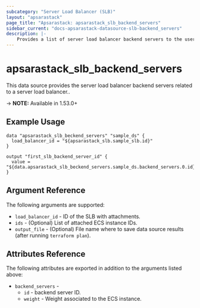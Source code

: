 ```yaml
---
subcategory: "Server Load Balancer (SLB)"
layout: "apsarastack"
page_title: "Apsarastack: apsarastack_slb_backend_servers"
sidebar_current: "docs-apsarastack-datasource-slb-backend_servers"
description: |-
    Provides a list of server load balancer backend servers to the user.
---
```


# apsarastack\_slb_backend_servers

This data source provides the server load balancer backend servers related to a server load balancer..

-> **NOTE:** Available in 1.53.0+

## Example Usage

```
data "apsarastack_slb_beckend_servers" "sample_ds" {
  load_balancer_id = "${apsarastack_slb.sample_slb.id}"
}

output "first_slb_backend_server_id" {
  value = "${data.apsarastack_slb_beckend_servers.sample_ds.backend_servers.0.id}"
}
```

## Argument Reference

The following arguments are supported:

* `load_balancer_id` - ID of the SLB with attachments.
* `ids` - (Optional) List of attached ECS instance IDs.
* `output_file` - (Optional) File name where to save data source results (after running `terraform plan`).

## Attributes Reference

The following attributes are exported in addition to the arguments listed above:

* `backend_servers` - 
  * `id` - backend server ID.
  * `weight` - Weight associated to the ECS instance.

